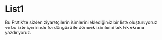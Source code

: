 # List1 
Bu Pratik'te sizden ziyaretçilerin isimlerini eklediğimiz bir liste oluşturuyoruz ve bu liste içerisinde for  döngüsü ile dönerek isimlerini tek tek ekrana yazdırıyoruz.
